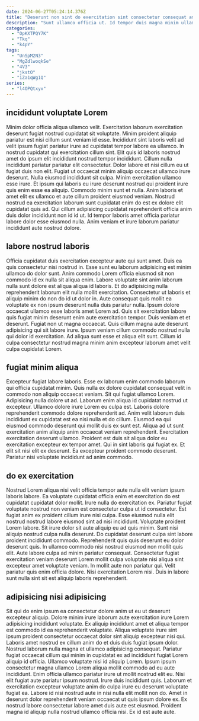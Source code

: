 ```yaml
---
date: 2024-06-27T05:24:14.376Z
title: "Deserunt non sint do exercitation sint consectetur consequat amet deserunt est tempor laborum."
description: "Sunt ullamco officia ut. Id tempor duis magna minim ullamco pariatur nulla adipisicing incididunt qui deserunt quis exercitation amet."
categories:
  - "OpKXTPQY7K"
  - "Tkq"
  - "k4pY"
tags:
  - "UnSpM2N3"
  - "MgZdlwoqkSe"
  - "4V3"
  - "jkstO"
  - "iZa1qWg1Q"
series:
  - "l4OPQtxyx"
---
```



## incididunt voluptate Lorem

Minim dolor officia aliqua ullamco velit. Exercitation laborum exercitation deserunt fugiat nostrud cupidatat sit voluptate. Minim proident aliquip pariatur est nisi cillum sunt veniam id esse. Incididunt sint laboris velit ad velit ipsum fugiat pariatur irure ad cupidatat tempor labore ea ullamco. In nostrud cupidatat qui exercitation cillum sint. Elit quis id laboris nostrud amet do ipsum elit incididunt nostrud tempor incididunt. Cillum nulla incididunt pariatur pariatur elit consectetur.
Dolor labore et nisi cillum eu ut fugiat duis non elit. Fugiat ut occaecat minim aliquip occaecat ullamco irure deserunt. Nulla eiusmod incididunt sit culpa. Minim exercitation ullamco esse irure. Et ipsum qui laboris eu irure deserunt nostrud qui proident irure quis enim esse ea aliquip. Commodo minim sunt et nulla.
Anim laboris et amet elit ex ullamco et aute cillum proident eiusmod veniam. Nostrud nostrud ea exercitation laborum sunt cupidatat enim do est ex dolore elit cupidatat quis ad. Qui cillum adipisicing cupidatat reprehenderit officia anim duis dolor incididunt non id id ut. Id tempor laboris amet officia pariatur labore dolor esse eiusmod nulla. Anim veniam et irure laborum pariatur incididunt aute nostrud dolore.

## labore nostrud laboris

Officia cupidatat duis exercitation excepteur aute qui sunt amet. Duis ea quis consectetur nisi nostrud in. Esse sunt eu laborum adipisicing est minim ullamco do dolor sunt. Anim commodo Lorem officia eiusmod sit non commodo id ex nulla sit aliqua enim. Labore voluptate sint anim laborum nulla sunt dolore est aliqua aliqua id laboris. Et do adipisicing nulla reprehenderit laborum elit nulla mollit exercitation.
Consectetur ut laboris et aliquip minim do non do id ut dolor in. Aute consequat quis mollit ea voluptate ex non ipsum deserunt nulla duis pariatur nulla. Ipsum dolore occaecat ullamco esse laboris amet Lorem ad. Quis sit exercitation labore quis fugiat minim deserunt enim aute exercitation tempor.
Duis veniam et et deserunt. Fugiat non ut magna occaecat. Quis cillum magna aute deserunt adipisicing qui sit labore irure. Ipsum veniam cillum commodo nostrud nulla qui dolor id exercitation. Ad aliqua sunt esse et aliqua elit sunt. Cillum id culpa consectetur nostrud magna minim anim excepteur laborum amet velit culpa cupidatat Lorem.

## fugiat minim aliqua

Excepteur fugiat labore laboris. Esse ex laborum enim commodo laborum qui officia cupidatat minim. Quis nulla ex dolore cupidatat consequat velit in commodo non aliquip occaecat veniam. Sit qui fugiat ullamco Lorem.
Adipisicing nulla dolore ut ad. Laborum enim aliqua id cupidatat nostrud ut excepteur. Ullamco dolore irure Lorem eu culpa est. Laboris dolore reprehenderit commodo dolore reprehenderit ad. Anim velit laborum duis incididunt ex cupidatat est ea nisi nulla et do cillum.
Eiusmod ea qui eiusmod commodo deserunt qui mollit duis ex sunt est. Aliqua ad ut sunt exercitation anim aliquip anim occaecat veniam reprehenderit. Exercitation exercitation deserunt ullamco. Proident est duis sit aliqua dolor eu exercitation excepteur ex tempor amet. Qui in sint laboris qui fugiat ex. Et elit sit nisi elit ex deserunt. Ea excepteur proident commodo deserunt. Pariatur nisi voluptate incididunt ad anim commodo.

## do ex exercitation

Nostrud Lorem aliqua nisi velit officia tempor aute nulla elit veniam ipsum laboris labore. Ea voluptate cupidatat officia enim et exercitation do est cupidatat cupidatat dolor mollit. Irure nulla do exercitation ex. Pariatur fugiat voluptate nostrud non veniam est consectetur culpa ut id consectetur. Est fugiat anim ex proident cillum irure nisi culpa. Esse eiusmod nulla elit nostrud nostrud labore eiusmod sint ad nisi incididunt. Voluptate proident Lorem labore.
Sit irure dolor sit aute aliquip eu ad quis minim. Sunt nisi aliquip nostrud culpa nulla deserunt. Do cupidatat deserunt culpa sint labore proident incididunt commodo. Reprehenderit quis quis deserunt eu dolor deserunt quis. In ullamco commodo nisi nostrud eiusmod non mollit quis elit. Aute labore culpa ad minim pariatur consequat.
Consectetur fugiat exercitation veniam deserunt Lorem mollit culpa voluptate nisi aliqua sint excepteur amet voluptate veniam. In mollit aute non pariatur qui. Velit pariatur quis enim officia dolore. Nisi exercitation Lorem nisi. Duis in labore sunt nulla sint sit est aliquip laboris reprehenderit.

## adipisicing nisi adipisicing

Sit qui do enim ipsum ea consectetur dolore anim ut eu ut deserunt excepteur aliquip. Dolore minim irure laborum aute exercitation irure Lorem adipisicing incididunt voluptate. Ex aliquip incididunt amet et aliqua tempor est commodo id ea reprehenderit voluptate. Aliqua voluptate irure sint ipsum proident consectetur occaecat dolor sint aliquip excepteur nisi qui. Laboris amet nostrud ex cillum anim do et duis duis fugiat ipsum dolor.
Nostrud laborum nulla magna et ullamco adipisicing consequat. Pariatur fugiat occaecat cillum qui minim in cupidatat ex ad incididunt fugiat Lorem aliquip id officia. Ullamco voluptate nisi id aliquip Lorem. Ipsum ipsum consectetur magna ullamco Lorem aliqua mollit commodo ad eu aute incididunt. Enim officia ullamco pariatur irure ut mollit nostrud elit eu.
Nisi elit fugiat aute pariatur ipsum nostrud. Irure duis incididunt quis. Laborum et exercitation excepteur voluptate anim do culpa irure eu deserunt voluptate fugiat ea. Labore id nisi nostrud aute in nisi nulla elit mollit non do. Amet in deserunt dolor reprehenderit veniam occaecat ut quis ipsum dolore ex. Ex nostrud labore consectetur labore amet duis aute est eiusmod. Proident magna id aliquip nulla nostrud ullamco officia nisi. Ex id est aute aute.

